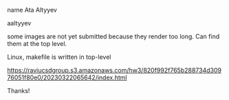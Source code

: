 name Ata Altyyev

aaltyyev

some images are not yet submitted because they render too long. Can find them at the top level.

Linux, makefile is written in top-level

https://raviucsdgroup.s3.amazonaws.com/hw3/820f992f765b288734d30976051f80e0/20230322065642/index.html

Thanks!
